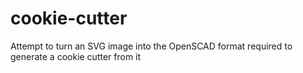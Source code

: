 # cookie-cutter
Attempt to turn an SVG image into the OpenSCAD format required to generate a cookie cutter from it
